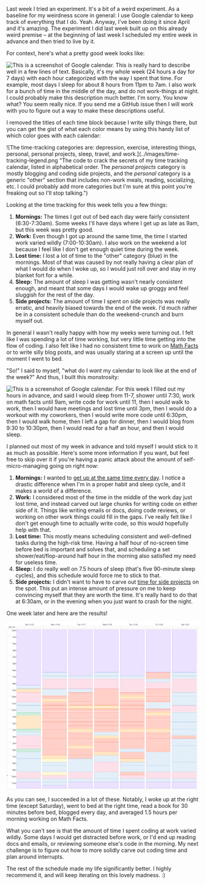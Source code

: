 Last week I tried an experiment. It's a bit of a weird experiment. As a baseline for my weirdness score in general: I use Google calendar to keep track of everything that I do. Yeah. Anyway, I've been doing it since April and it's amazing. The experiment I did last week built up on this already weird premise – at the beginning of last week I scheduled my entire week in advance and then tried to live by it.

For context, here's what a pretty good week looks like:

![This is a screenshot of Google calendar. This is really hard to describe well in a few lines of text. Basically, it's my whole week (24 hours a day for 7 days) with each hour categorized with the way I spent that time. For example, most days I sleep for about 8 hours from 11pm to 7am. I also work for a bunch of time in the middle of the day, and do not work-things at night. I could probably make this description much better. I'm sorry. You know what? You seem really nice. If you send me a GitHub issue then I will work with you to figure out a way to make these descriptions useful.](../images/time-tracking-example.png "Time-tracking for the week of November 1st. This was the week that all the remote folks from my team at work were in town, so we did lots of fun team events (yellow).")

I removed the titles of each time block because I write silly things there, but you can get the gist of what each color means by using this handy list of which color goes with each calendar:

![The time-tracking categories are: depression, exercise, interesting things, personal, personal projects, sleep, travel, and work.](../images/time-tracking-legend.png "The code to crack the secrets of my time tracking calendar, listed in alphabetical order. The *personal projects* category is mostly blogging and coding side projects, and the *personal* category is a generic "other" section that includes non-work meals, reading, socializing, etc. I could probably add more categories but I'm sure at this point you're freaking out so I'll stop talking.")

Looking at the time tracking for this week tells you a few things:

1. **Mornings:** The times I got out of bed each day were fairly consistent (6:30-7:30am). Some weeks I'll have days where I get up as late as 9am, but this week was pretty good.
2. **Work:** Even though I got up around the same time, the time I started work varied wildly (7:00-10:30am). I also work on the weekend a lot because I feel like I don't get enough quiet time during the week.
3. **Lost time:** I lost a lot of time to the "other" category (blue) in the mornings. Most of that was caused by not really having a clear plan of what I would do when I woke up, so I would just roll over and stay in my blanket fort for a while.
4.  **Sleep:** The amount of sleep I was getting wasn't nearly consistent enough, and meant that some days I would wake up groggy and feel sluggish for the rest of the day.
5. **Side projects:** The amount of time I spent on side projects was really erratic, and heavily biased towards the end of the week. I'd much rather be in a consistent schedule than do the weekend-crunch and burn myself out.

In general I wasn't really happy with how my weeks were turning out. I felt like I was spending a lot of time working, but very little time getting into the flow of coding. I also felt like I had no consistent time to work on [Math Facts](github.com/Khan/math-facts) or to write silly blog posts, and was usually staring at a screen up until the moment I went to bed.

"So!" I said to myself, "what do I *want* my calendar to look like at the end of the week?" And thus, I built this monstrosity:

![This is a screenshot of Google calendar. For this week I filled out my hours in advance, and said I would sleep from 11-7, shower until 7:30, work on math facts until 9am, write code for work until 11, then I would walk to work, then I would have meetings and lost time until 3pm, then I would do a workout with my coworkers, then I would write more code until 6:30pm, then I would walk home, then I left a gap for dinner, then I would blog from 9:30 to 10:30pm, then I would read for a half an hour, and then I would sleep.](../images/time-tracking-plan-nov-2015.png "This is the week of November 15th planned out in advance.")

I planned out most of my week in advance and told myself I would stick to it as much as possible. Here's some more information if you want, but feel free to skip over it if you're having a panic attack about the amount of self-micro-managing going on right now:

1. **Mornings:** I wanted to [get up at the same time every day](https://www.google.com/search?q=get+up+at+the+same+time+every+day). I notice a drastic difference when I'm in a proper habit and sleep cycle, and it makes a world of a difference.
2. **Work:** I considered most of the time in the middle of the work day just lost time, and instead carved out large chunks for writing code on either side of it. Things like writing emails or docs, doing code reviews, or working on other work things could fill in the gaps. I've really felt like I don't get enough time to actually write code, so this would hopefully help with that.
3. **Lost time:** This mostly means scheduling consistent and well-defined tasks during the high-risk time. Having a half hour of no-screen time before bed is important and solves that, and scheduling a set shower/eat/flop-around half hour in the morning also satisfied my need for useless time.
4. **Sleep:** I do really well on 7.5 hours of sleep (that's five 90-minute sleep cycles), and this schedule would force me to stick to that.
5. **Side projects:** I didn't want to have to carve out [time for side projects](http://ejohn.org/blog/write-code-every-day/) on the spot. This put an intense amount of pressure on me to keep convincing myself that they are worth the time. It's really hard to do that at 6:30am, or in the evening when you just want to crash for the night.

One week later and here are the results!

![This is a screenshot of Google calendar of the week of my pre-planning experiment. The description for this would also be really complicated, but I describe it in the paragraph after this!](../images/time-tracking-results-nov-2015.png "The week of November 15th, where I tried to stick to my planned schedule as much as possible. I hid the titles again so you can't see how silly I am.")

As you can see, I succeeded in a lot of these. Notably, I woke up at the right time (except Saturday), went to bed at the right time, read a book for 30 minutes before bed, blogged every day, and averaged 1.5 hours per morning working on Math Facts.

What you can't see is that the amount of time I spent coding at work varied wildly. Some days I would get distracted before work, or I'd end up reading docs and emails, or reviewing someone else's code in the morning. My next challenge is to figure out how to more solidly carve out coding time and plan around interrupts.

The rest of the schedule made my life significantly better. I highly recommend it, and will keep iterating on this lovely madness. :)
